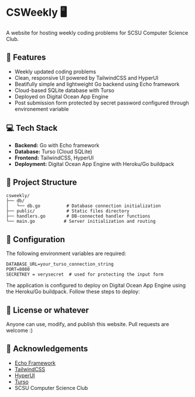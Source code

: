 # CSWeekly 🖥️

A website for hosting weekly coding problems for SCSU Computer Science Club.

## 🚀 Features

- Weekly updated coding problems
- Clean, responsive UI powered by TailwindCSS and HyperUI
- Beatifully simple and lightweight Go backend using Echo framework
- Cloud-based SQLite database with Turso
- Deployed on Digital Ocean App Engine
- Post submission form protected by secret password configured through environement variable

## 💻 Tech Stack

- **Backend:** Go with Echo framework
- **Database:** Turso (Cloud SQLite)
- **Frontend:** TailwindCSS, HyperUI
- **Deployment:** Digital Ocean App Engine with Heroku/Go buildpack

## 📁 Project Structure

```
csweekly/
├── db/
│   └── db.go          # Database connection initialization
├── public/            # Static files directory
├── handlers.go        # DB-connected handler functions
└── main.go           # Server initialization and routing
```

## 🔧 Configuration

The following environment variables are required:

```
DATABASE_URL=your_turso_connection_string
PORT=8080
SECRETKEY = verysecret  # used for protecting the input form
```

The application is configured to deploy on Digital Ocean App Engine using the Heroku/Go buildpack. Follow these steps to deploy:


## 📝 License or whatever

Anyone can use, modify, and publish this website. Pull requests are welcome :)

## 🙏 Acknowledgements

- [Echo Framework](https://echo.labstack.com/)
- [TailwindCSS](https://tailwindcss.com/)
- [HyperUI](https://hyperui.dev/)
- [Turso](https://turso.tech/)
- SCSU Computer Science Club
